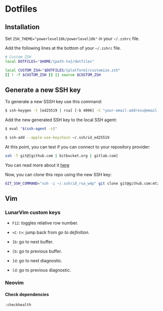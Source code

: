 # Dotfiles

## Installation

Set `ZSH_THEME="powerlevel10k/powerlevel10k"` in your `~/.zshrc` file.

Add the following lines at the bottom of your `~/.zshrc` file.

```bash
# Custom ZSH
local DOTFILES="$HOME/{path-to}/dotfiles"

local CUSTOM_ZSH="$DOTFILES/{platform}/customize.zsh"
[[ ! -f $CUSTOM_ZSH ]] || source $CUSTOM_ZSH
```

## Generate a new SSH key

To generate a new SSSH key use this command:

```bash
$ ssh-keygen -t [ed25519 | rsa] [-b 4096] -C "your-email-address@email.com" -f ~/.ssh/id_[ed25519 | rsa]
```

Add the new generated SSH key to the local SSH agent:

```bash
$ eval "$(ssh-agent -s)"

$ ssh-add --apple-use-keychain ~/.ssh/id_ed25519
```

At this point, you can test if you can connect to your repository provider:

```bash
ssh -T git@[github.com | bitbucket.org | gitlab.com]
```

You can read more about it [here][generating-a-new-ssh-key]

Now, you can clone this repo using the new SSH key:

```bash
GIT_SSH_COMMAND="ssh -i ~/.ssh/id_rsa_w4p" git clone git@github.com:mtzfactory/dotfiles.git
```

## Vim

### LunarVim custom keys

- `F12`: toggles relative row number.

- `<C-t>`: jump back from _go to definition_.

- `]b`: go to next buffer.
- `[b`: go to previous buffer.
- `]d`: go to next diagnostic.
- `[d`: go to previous diagnostic.

### Neovim

#### Check dependencies

```bash
:checkhealth
```

[generating-a-new-ssh-key]: https://docs.github.com/en/authentication/connecting-to-github-with-ssh/generating-a-new-ssh-key-and-adding-it-to-the-ssh-agent
